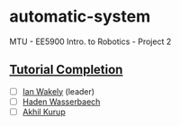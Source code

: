 # automatic-system
MTU - EE5900 Intro. to Robotics - Project 2

## [Tutorial Completion](https://www.clearpathrobotics.com/assets/guides/jackal/simulation.html)
- [ ] [Ian Wakely](https://github.com/raveious) (leader)
- [ ] [Haden Wasserbaech](https://github.com/spartanhaden)
- [ ] [Akhil Kurup](https://github.com/amkurup)
